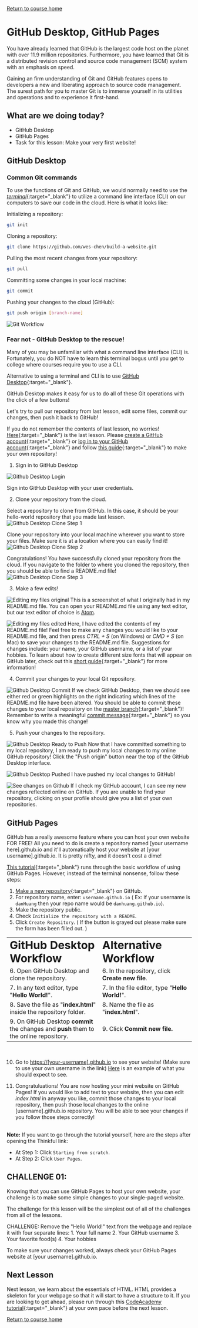 <a href="https://wes-chen.github.io/build-a-website/">Return to course home</a>

# GitHub Desktop, GitHub Pages

You have already learned that GitHub is the largest code host on the planet with over 11.9 million repositories. Furthermore, you have learned that Git is a distributed revision control and source code management (SCM) system with an emphasis on speed.

Gaining an firm understanding of Git and GitHub features opens to developers a new and liberating approach to source code management. The surest path for you to master Git is to immerse yourself in its utilities and operations and to experience it first-hand.

## What are we doing today?

-   GitHub Desktop
-   GitHub Pages
-   Task for this lesson: Make your very first website!

## GitHub Desktop

### Common Git commands

To use the functions of Git and GitHub, we would normally need to use the [_terminal_](https://askubuntu.com/questions/38162/what-is-a-terminal-and-how-do-i-open-and-use-it){:target="\_blank"} to utilize a command line interface (CLI) on our computers to save our code in the cloud. Here is what it looks like:

Initializing a repository:

```bash
git init
```

Cloning a repository:

```bash
git clone https://github.com/wes-chen/build-a-website.git
```

Pulling the most recent changes from your repository:

```bash
git pull
```

Committing some changes in your local machine:

```bash
git commit
```

Pushing your changes to the cloud (GitHub):

```bash
git push origin [branch-name]
```

![Git Workflow](https://raw.githubusercontent.com/wes-chen/build-a-website/master/lesson-02/gitLocalWorkflow.png)

### Fear not - GitHub Desktop to the rescue!

Many of you may be unfamiliar with what a command line interface (CLI) is. Fortunately, you do NOT have to learn this terminal bogus until you get to college where courses require you to use a CLI.

Alternative to using a terminal and CLI is to use [GitHub Desktop](https://desktop.github.com/){:target="\_blank"}.

GitHub Desktop makes it easy for us to do all of these Git operations with the click of a few buttons!

Let's try to pull our repository from last lesson, edit some files, commit our changes, then push it back to GitHub!

If you do not remember the contents of last lesson, no worries! [Here](https://wes-chen.github.io/build-a-website/lesson-01){:target="\_blank"} is the last lesson. Please [create a GitHub account](https://github.com/join){:target="\_blank"} or [log in to your GitHub account](https://github.com/login){:target="\_blank"} and follow [this guide](https://guides.github.com/activities/hello-world/){:target="\_blank"} to make your own repository!

1.  Sign in to GitHub Desktop

![Github Desktop Login](https://raw.githubusercontent.com/wes-chen/build-a-website/master/lesson-02/github-desktop-first-screen.png)

Sign into GitHub Desktop with your user credentials.

2.  Clone your repository from the cloud.

Select a repository to clone from GitHub. In this case, it should be your hello-world repository that you made last lesson.
![Github Desktop Clone Step 1](https://raw.githubusercontent.com/wes-chen/build-a-website/master/lesson-02/github-desktop-no-repos.png)

Clone your repository into your local machine wherever you want to store your files. Make sure it is at a location where you can easily find it!
![Github Desktop Clone Step 2](https://raw.githubusercontent.com/wes-chen/build-a-website/master/lesson-02/github-desktop-clone-a-repo.png)

Congratulations! You have successfully cloned your repository from the cloud. If you navigate to the folder to where you cloned the repository, then you should be able to find a README.md file!
![Github Desktop Clone Step 3](https://raw.githubusercontent.com/wes-chen/build-a-website/master/lesson-02/github-desktop-repo-view.png)

3.  Make a few edits!

![Editing my files original](https://raw.githubusercontent.com/wes-chen/build-a-website/master/lesson-02/text-editor-original-text.png)
This is a screenshot of what I originally had in my README.md file. You can open your README.md file using any text editor, but our text editor of choice is [Atom](https://atom.io/).

![Editing my files edited](https://raw.githubusercontent.com/wes-chen/build-a-website/master/lesson-02/text-editor-edited-text.png)
Here, I have edited the contents of my README.md file! Feel free to make any changes you would like to your README.md file, and then press _CTRL + S_ (on Windows) or _CMD + S_ (on Mac) to save your changes to the README.md file. Suggestions for changes include: your name, your GitHub username, or a list of your hobbies. To learn about how to create different size fonts that will appear on GitHub later, check out this [short guide](https://guides.github.com/features/mastering-markdown/){:target="\_blank"} for more information!

4.  Commit your changes to your local Git repository.

![Github Desktop Commit](https://raw.githubusercontent.com/wes-chen/build-a-website/master/lesson-02/github-desktop-view-changes.png)
If we check GitHub Desktop, then we should see either red or green highlights on the right indicating which lines of the README.md file have been altered. You should be able to commit these changes to your local repository on the [master branch](https://git-scm.com/book/en/v2/Git-Branching-Branches-in-a-Nutshell){:target="\_blank"}! Remember to write a meaningful [commit message](https://chris.beams.io/posts/git-commit/){:target="\_blank"} so you know why you made this change!

5.  Push your changes to the repository.

![Github Desktop Ready to Push](https://raw.githubusercontent.com/wes-chen/build-a-website/master/lesson-02/github-desktop-ready-to-push.png)
Now that I have committed something to my local repository, I am ready to push my local changes to my online GitHub repository! Click the "Push origin" button near the top of the GitHub Desktop interface.

![Github Desktop Pushed](https://raw.githubusercontent.com/wes-chen/build-a-website/master/lesson-02/github-desktop-pushed.png)
I have pushed my local changes to GitHub!

![See changes on Github](https://raw.githubusercontent.com/wes-chen/build-a-website/master/lesson-02/github-my-changed-repo.png)
If I check my GitHub account, I can see my new changes reflected online on GitHub. If you are unable to find your repository, clicking on your profile should give you a list of your own repositories.

## GitHub Pages

GitHub has a really awesome feature where you can host your own website FOR FREE! All you need to do is create a repository named [your username here].github.io and it'll automatically host your website at [your username].github.io. It is pretty nifty, and it doesn't cost a dime!

[This tutorial](https://www.thinkful.com/learn/a-guide-to-using-github-pages/){:target="\_blank"} runs through the basic workflow of using GitHub Pages. However, instead of the terminal nonsense, follow these steps:

1.  [Make a new repository](https://github.com/new){:target="\_blank"} on GitHub.
2.  For repository name, enter: `username.github.io` ( Ex: if your username is `danHuang` then your repo name would be `danhuang.github.io`).
3.  Make the repository public.
4.  Check `Initialize the repository with a README`.
5.  Click `Create Repository`. ( If the button is grayed out please make sure the form has been filled out. )

<table border="0">
 <tr>
    <td><b style="font-size:30px">GitHub Desktop Workflow</b></td>
    <td><b style="font-size:30px">Alternative Workflow</b></td>
 </tr>
 <tr>
    <td width="50%">6. Open GitHub Desktop and clone the repository. </td>
    <td>6. In the repository, click <b>Create new file</b>.</td>
 </tr>

 <tr>
    <td>7. In any text editor, type "<b>Hello World!</b>".</td>
    <td>7. In the file editor, type "<b>Hello World!</b>". </td>
 </tr>
 <tr>
    <td>8. Save the file as "<b>index.html</b>" inside the repository folder.</td>
    <td>8. Name the file as "<b>index.html</b>". </td>
 </tr>
 <tr>
    <td>9. On GitHub Desktop <b>commit</b> the changes and <b>push</b> them to the online repository.</td>
    <td>9. Click <b>Commit new file.</b></td>
 </tr>
</table>
<br>

10. Go to <https://[your-username].github.io> to see your website! (Make sure to use your own username in the link)
    <a href="https://wes-chen.github.io/build-a-website/lesson-02/example.html" target="_blank">Here</a> is an example of what you should expect to see.
    <br>

11. Congratuluations! You are now hosting your mini website on GitHub Pages! If you would like to add text to your website, then you can edit _index.html_ in anyway you like, commit those changes to your local repository, then push those local changes to the online [username].github.io repository. You will be able to see your changes if you follow those steps correctly!
    <br>
    <br>

**Note:** If you want to go through the tutorial yourself, here are the steps after opening the Thinkful link:

-   At Step 1: Click `Starting from scratch`.
-   At Step 2: Click `User Pages`.

## CHALLENGE 01:

Knowing that you can use GitHub Pages to host your own website, your challenge is to make some simple changes to your single-paged website.

The challenge for this lesson will be the simplest out of all of the challenges from all of the lessons.

CHALLENGE: Remove the "Hello World!" text from the webpage and replace it with four separate lines:
   1\. Your full name
   2\. Your GitHub username
   3\. Your favorite food(s)
   4\. Your hobbies

To make sure your changes worked, always check your GitHub Pages website at [your username].github.io.

## Next Lesson

Next lesson, we learn about the essentials of HTML. HTML provides a skeleton for your webpage so that it will start to have a structure to it. If you are looking to get ahead, please run through this [CodeAcademy tutorial](https://www.codecademy.com/learn/learn-html){:target="\_blank"} at your own pace before the next lesson.

<a href="https://wes-chen.github.io/build-a-website/">Return to course home</a>
